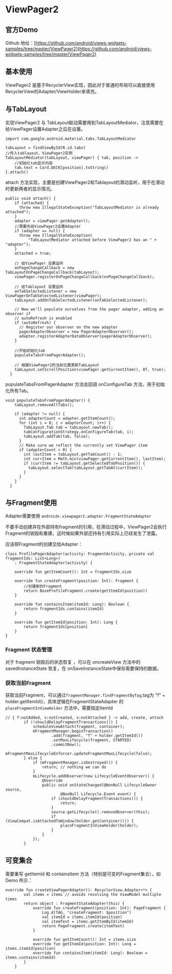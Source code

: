 # ViewPager2

## 官方Demo

Github 地址：[https://github.com/android/views-widgets-samples/tree/master/ViewPager2](https://github.com/android/views-widgets-samples/tree/master/ViewPager2)

## 基本使用

ViewPager2 是基于RecyclerView实现，因此对于普通的布局可以直接使用RecyclerView的Adapter/ViewHolder来填充。

## **与TabLayout**

实现ViewPager2 与 TabLayout联动需要用到TabLayoutMediator，注意需要在给ViewPager设置Adapter之后在设置。

```text
import com.google.android.material.tabs.TabLayoutMediator

tabLayout = findViewById(R.id.tabs)
//传入tablayout、ViewPager2实例
TabLayoutMediator(tabLayout, viewPager) { tab, position ->
    //初始化tab显示内容
    tab.text = Card.DECK[position].toString()
}.attach()
```

attach 方法实现，主要是创建ViewPager2和Tablayout的滑动监听，用于在滑动时更新两者的显示情况。

```text
public void attach() {
    if (attached) {
      throw new IllegalStateException("TabLayoutMediator is already attached");
    }
    adapter = viewPager.getAdapter();
    //需要先给ViewPager2设置Adapter
    if (adapter == null) {
      throw new IllegalStateException(
          "TabLayoutMediator attached before ViewPager2 has an " + "adapter");
    }
    attached = true;

    // 给ViewPager 设置监听
    onPageChangeCallback = new TabLayoutOnPageChangeCallback(tabLayout);
    viewPager.registerOnPageChangeCallback(onPageChangeCallback);

    // 给Tablayout 设置监听
    onTabSelectedListener = new ViewPagerOnTabSelectedListener(viewPager);
    tabLayout.addOnTabSelectedListener(onTabSelectedListener);

    // Now we'll populate ourselves from the pager adapter, adding an observer if
    // autoRefresh is enabled
    if (autoRefresh) {
      // Register our observer on the new adapter
      pagerAdapterObserver = new PagerAdapterObserver();
      adapter.registerAdapterDataObserver(pagerAdapterObserver);
    }

    //开始初始化tab
    populateTabsFromPagerAdapter();

    // 根据ViewPager2的当前位置更新TabLayout
    tabLayout.setScrollPosition(viewPager.getCurrentItem(), 0f, true);
  }
```

populateTabsFromPagerAdapter 方法会回调 onConfigureTab 方法，用于初始化所有Tab。

```text
void populateTabsFromPagerAdapter() {
    tabLayout.removeAllTabs();

    if (adapter != null) {
      int adapterCount = adapter.getItemCount();
      for (int i = 0; i < adapterCount; i++) {
        TabLayout.Tab tab = tabLayout.newTab();
        tabConfigurationStrategy.onConfigureTab(tab, i);
        tabLayout.addTab(tab, false);
      }
      // Make sure we reflect the currently set ViewPager item
      if (adapterCount > 0) {
        int lastItem = tabLayout.getTabCount() - 1;
        int currItem = Math.min(viewPager.getCurrentItem(), lastItem);
        if (currItem != tabLayout.getSelectedTabPosition()) {
          tabLayout.selectTab(tabLayout.getTabAt(currItem));
        }
      }
    }
  }
```

## **与Fragment使用**

Adapter需要使用 `androidx.viewpager2.adapter.FragmentStateAdapter` 

不要手动创建并在外部持有fragment的引用，在滑动过程中，ViewPager2会执行Fragment的销毁和重建，这时候如果外部还持有引用实际上已经发生了泄露。

应该把Fragment的创建交给Adapter：

```text
class ProfilePagerAdapter(activity: FragmentActivity, private val fragmentIds: List<Long>)
    : FragmentStateAdapter(activity) {

    override fun getItemCount(): Int = fragmentIds.size

    override fun createFragment(position: Int): Fragment {
        //创建新的Fragment
        return BaseProfileFragment.create(getItemId(position))
    }

    override fun containsItem(itemId: Long): Boolean {
        return fragmentIds.contains(itemId)
    }

    override fun getItemId(position: Int): Long {
        return fragmentIds[position]
    }
}
```

### Fragment 状态管理

对于 fragment 销毁后的状态恢复 ，可以在 oncreateView 方法中的 savedInstanceState 恢复，在 onSaveInstanceState中保存需要保持的数据。 

### 获取当前Fragment

获取当前Fragment，可以通过`fragmentManager.findFragmentByTag`,tag为 "f" + holder.getItemId\(\)，具体逻辑在FragmentStateAdapter 的`placeFragmentInViewHolder` 方法中，需要指定itemId

```text
// { f:notAdded, v:notCreated, v:notAttached } -> add, create, attach
        if (!shouldDelayFragmentTransactions()) {
            scheduleViewAttach(fragment, container);
            mFragmentManager.beginTransaction()
                    .add(fragment, "f" + holder.getItemId())
                    .setMaxLifecycle(fragment, STARTED)
                    .commitNow();
            mFragmentMaxLifecycleEnforcer.updateFragmentMaxLifecycle(false);
        } else {
            if (mFragmentManager.isDestroyed()) {
                return; // nothing we can do
            }
            mLifecycle.addObserver(new LifecycleEventObserver() {
                @Override
                public void onStateChanged(@NonNull LifecycleOwner source,
                        @NonNull Lifecycle.Event event) {
                    if (shouldDelayFragmentTransactions()) {
                        return;
                    }
                    source.getLifecycle().removeObserver(this);
                    if (ViewCompat.isAttachedToWindow(holder.getContainer())) {
                        placeFragmentInViewHolder(holder);
                    }
                }
            });
        }
```



## 可变集合

需要重写 getItemId 和 containsItem 方法（特别是可变的Fragment集合），如Demo 所示：

```text
override fun createViewPagerAdapter(): RecyclerView.Adapter<*> {
        val items = items // avoids resolving the ViewModel multiple times
        return object : FragmentStateAdapter(this) {
            override fun createFragment(position: Int): PageFragment {
                Log.d(TAG, "createFragment: $position")
                val itemId = items.itemId(position)
                val itemText = items.getItemById(itemId)
                return PageFragment.create(itemText)
            }

            override fun getItemCount(): Int = items.size
            override fun getItemId(position: Int): Long = items.itemId(position)
            override fun containsItem(itemId: Long): Boolean = items.contains(itemId)
        }
    }
```

